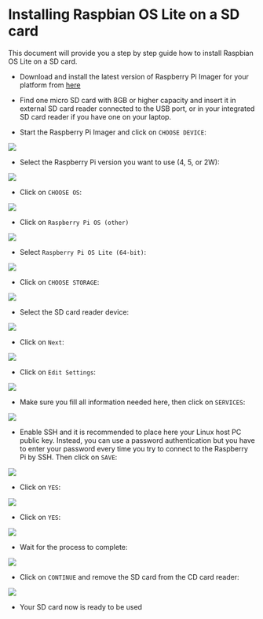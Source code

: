 # Installing Raspbian OS Lite on a SD card

This document will provide you a step by step guide how to install Raspbian OS Lite on a SD card.

- Download and install the latest version of Raspberry Pi Imager for your platform from [here](https://www.raspberrypi.com/software/)

- Find one micro SD card with 8GB or higher capacity and insert it in external SD card reader connected to the USB port, or in your integrated SD card reader if you have one on your laptop.

- Start the Raspberry Pi Imager and click on `CHOOSE DEVICE`:

![](https://raw.githubusercontent.com/AGG2017/kobra-unleashed/master/img/rpi5-1.PNG)

- Select the Raspberry Pi version you want to use (4, 5, or 2W):

![](https://raw.githubusercontent.com/AGG2017/kobra-unleashed/master/img/rpi5-2.PNG)

- Click on `CHOOSE OS`:

![](https://raw.githubusercontent.com/AGG2017/kobra-unleashed/master/img/rpi5-3.PNG)

- Click on `Raspberry Pi OS (other)`

![](https://raw.githubusercontent.com/AGG2017/kobra-unleashed/master/img/rpi5-4.PNG)

- Select `Raspberry Pi OS Lite (64-bit)`:

![](https://raw.githubusercontent.com/AGG2017/kobra-unleashed/master/img/rpi5-5.PNG)

- Click on `CHOOSE STORAGE`:

![](https://raw.githubusercontent.com/AGG2017/kobra-unleashed/master/img/rpi5-6.PNG)

- Select the SD card reader device:

![](https://raw.githubusercontent.com/AGG2017/kobra-unleashed/master/img/rpi5-7.PNG)

- Click on `Next`:

![](https://raw.githubusercontent.com/AGG2017/kobra-unleashed/master/img/rpi5-8.PNG)

- Click on `Edit Settings`:

![](https://raw.githubusercontent.com/AGG2017/kobra-unleashed/master/img/rpi5-9.PNG)

- Make sure you fill all information needed here, then click on `SERVICES`:

![](https://raw.githubusercontent.com/AGG2017/kobra-unleashed/master/img/rpi5-10.PNG)

- Enable SSH and it is recommended to place here your Linux host PC public key. Instead, you can use a password authentication but you have to enter your password every time you try to connect to the Raspberry Pi by SSH. Then click on `SAVE`:

![](https://raw.githubusercontent.com/AGG2017/kobra-unleashed/master/img/rpi5-11.PNG)

- Click on `YES`:

![](https://raw.githubusercontent.com/AGG2017/kobra-unleashed/master/img/rpi5-12.PNG)

- Click on `YES`:

![](https://raw.githubusercontent.com/AGG2017/kobra-unleashed/master/img/rpi5-13.PNG)

- Wait for the process to complete:

![](https://raw.githubusercontent.com/AGG2017/kobra-unleashed/master/img/rpi5-14.PNG)

- Click on `CONTINUE` and remove the SD card from the CD card reader:

![](https://raw.githubusercontent.com/AGG2017/kobra-unleashed/master/img/rpi5-15.PNG)

- Your SD card now is ready to be used
